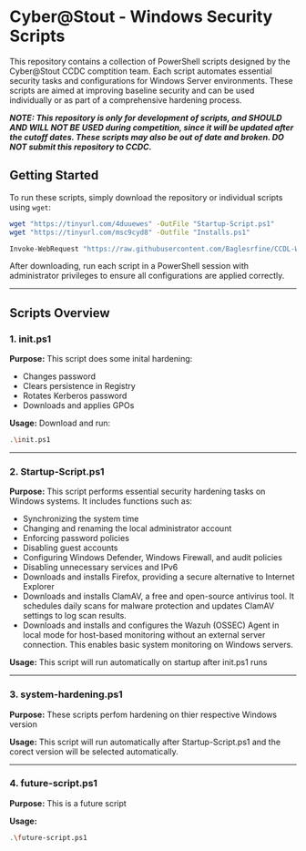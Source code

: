 # Cyber@Stout - Windows Security Scripts

This repository contains a collection of PowerShell scripts designed by the Cyber@Stout CCDC comptition team. Each script automates essential security tasks and configurations for Windows Server environments. These scripts are aimed at improving baseline security and can be used individually or as part of a comprehensive hardening process.

***NOTE: This repository is only for development of scripts, and SHOULD AND WILL NOT BE USED during competition, since it will be updated after the cutoff dates. These scripts may also be out of date and broken. DO NOT submit this repository to CCDC.***

## Getting Started

To run these scripts, simply download the repository or individual scripts using `wget`:

```bash
wget "https://tinyurl.com/4duuewes" -OutFile "Startup-Script.ps1"
wget "https://tinyurl.com/msc9cyd8" -Outfile "Installs.ps1"
```
```bash
Invoke-WebRequest "https://raw.githubusercontent.com/Baglesrfine/CCDL-Windows/refs/heads/main/Startup-Script.ps1" -OutFile "Startup-Script.ps1"
```

After downloading, run each script in a PowerShell session with administrator privileges to ensure all configurations are applied correctly.

---

## Scripts Overview

### 1. init.ps1

**Purpose:** This script does some inital hardening:
  - Changes password
  - Clears persistence in Registry
  - Rotates Kerberos password
  - Downloads and applies GPOs

**Usage:** Download and run:

```bash
.\init.ps1
```

---

### 2. Startup-Script.ps1
**Purpose:** This script performs essential security hardening tasks on Windows systems. It includes functions such as:
  - Synchronizing the system time
  - Changing and renaming the local administrator account
  - Enforcing password policies
  - Disabling guest accounts
  - Configuring Windows Defender, Windows Firewall, and audit policies
  - Disabling unnecessary services and IPv6
  - Downloads and installs Firefox, providing a secure alternative to Internet Explorer
  - Downloads and installs ClamAV, a free and open-source antivirus tool. It schedules daily scans for malware protection and updates ClamAV settings to log scan results.
  - Downloads and installs and configures the Wazuh (OSSEC) Agent in local mode for host-based monitoring without an external server connection. This enables basic system monitoring on Windows servers.

**Usage:** This script will run automatically on startup after init.ps1 runs

---

### 3. system-hardening.ps1
**Purpose:** These scripts perfom hardening on thier respective Windows version

**Usage:** This script will run automatically after Startup-Script.ps1 and the corect version will be selected automatically.

---

### 4. future-script.ps1
**Purpose:** This is a future script

**Usage:**

```bash
.\future-script.ps1
```
